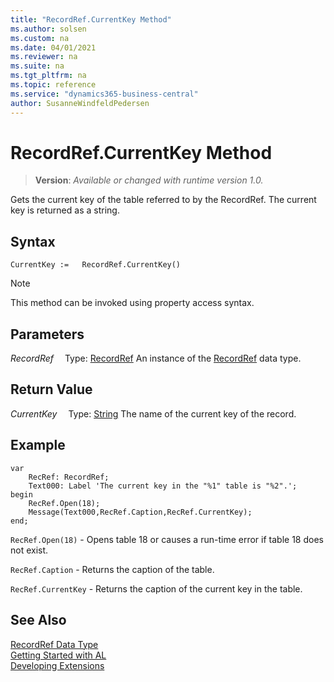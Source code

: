 ```yaml
---
title: "RecordRef.CurrentKey Method"
ms.author: solsen
ms.custom: na
ms.date: 04/01/2021
ms.reviewer: na
ms.suite: na
ms.tgt_pltfrm: na
ms.topic: reference
ms.service: "dynamics365-business-central"
author: SusanneWindfeldPedersen
---
```

[//]: # (START>DO_NOT_EDIT)
[//]: # (IMPORTANT:Do not edit any of the content between here and the END>DO_NOT_EDIT.)
[//]: # (Any modifications should be made in the .xml files in the ModernDev repo.)
# RecordRef.CurrentKey Method
> **Version**: _Available or changed with runtime version 1.0._

Gets the current key of the table referred to by the RecordRef. The current key is returned as a string.


## Syntax
```
CurrentKey :=   RecordRef.CurrentKey()
```
> [!NOTE]
> This method can be invoked using property access syntax.

## Parameters
*RecordRef*
&emsp;Type: [RecordRef](recordref-data-type.md)
An instance of the [RecordRef](recordref-data-type.md) data type.

## Return Value
*CurrentKey*
&emsp;Type: [String](../string/string-data-type.md)
The name of the current key of the record.


[//]: # (IMPORTANT: END>DO_NOT_EDIT)

## Example  

```al
var
    RecRef: RecordRef;
    Text000: Label 'The current key in the "%1" table is "%2".';
begin
    RecRef.Open(18);  
    Message(Text000,RecRef.Caption,RecRef.CurrentKey);
end;  
```  
  
 `RecRef.Open(18)` - Opens table 18 or causes a run-time error if table 18 does not exist.  
  
 `RecRef.Caption` - Returns the caption of the table.  
  
 `RecRef.CurrentKey` - Returns the caption of the current key in the table.  
  

## See Also
[RecordRef Data Type](recordref-data-type.md)  
[Getting Started with AL](../../devenv-get-started.md)  
[Developing Extensions](../../devenv-dev-overview.md)